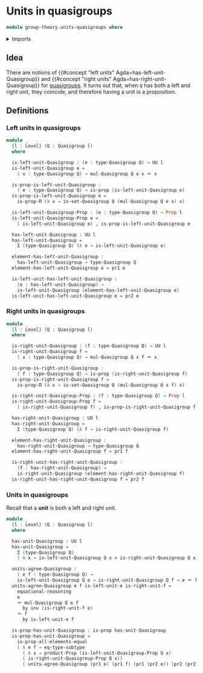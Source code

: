 # Units in quasigroups

```agda
module group-theory.units-quasigroups where
```

<details><summary>Imports</summary>

```agda
open import foundation.dependent-pair-types
open import foundation.identity-types
open import foundation.propositions
open import foundation.sets
open import foundation.universe-levels

open import foundation-core.cartesian-product-types
open import foundation-core.contractible-types
open import foundation-core.subtypes

open import group-theory.quasigroups
```

</details>

## Idea

There are notions of {{#concept "left units" Agda=has-left-unit-Quasigroup}} and
{{#concept "right units" Agda=has-right-unit-Quasigroup}} for
[quasigroups](quasigroups.quasigroups.md). It turns out that, when `Q` has both
a left and right unit, they coincide, and therefore having a unit is a
proposition.

## Definitions

### Left units in quasigroups

```agda
module _
  {l : Level} (Q : Quasigroup l)
  where

  is-left-unit-Quasigroup : (e : type-Quasigroup Q) → UU l
  is-left-unit-Quasigroup e =
    ( x : type-Quasigroup Q) → mul-Quasigroup Q e x ＝ x

  is-prop-is-left-unit-Quasigroup :
    ( e : type-Quasigroup Q) → is-prop (is-left-unit-Quasigroup e)
  is-prop-is-left-unit-Quasigroup e =
    is-prop-Π (λ x → is-set-Quasigroup Q (mul-Quasigroup Q e x) x)

  is-left-unit-Quasigroup-Prop : (e : type-Quasigroup Q) → Prop l
  is-left-unit-Quasigroup-Prop e =
    ( is-left-unit-Quasigroup e) , is-prop-is-left-unit-Quasigroup e

  has-left-unit-Quasigroup : UU l
  has-left-unit-Quasigroup =
    Σ (type-Quasigroup Q) (λ e → is-left-unit-Quasigroup e)

  element-has-left-unit-Quasigroup :
    has-left-unit-Quasigroup → type-Quasigroup Q
  element-has-left-unit-Quasigroup e = pr1 e

  is-left-unit-has-left-unit-Quasigroup :
    (e : has-left-unit-Quasigroup) →
    is-left-unit-Quasigroup (element-has-left-unit-Quasigroup e)
  is-left-unit-has-left-unit-Quasigroup e = pr2 e
```

### Right units in quasigroups

```agda
module _
  {l : Level} (Q : Quasigroup l)
  where

  is-right-unit-Quasigroup : (f : type-Quasigroup Q) → UU l
  is-right-unit-Quasigroup f =
    ( x : type-Quasigroup Q) → mul-Quasigroup Q x f ＝ x

  is-prop-is-right-unit-Quasigroup :
    ( f : type-Quasigroup Q) → is-prop (is-right-unit-Quasigroup f)
  is-prop-is-right-unit-Quasigroup f =
    is-prop-Π (λ x → is-set-Quasigroup Q (mul-Quasigroup Q x f) x)

  is-right-unit-Quasigroup-Prop : (f : type-Quasigroup Q) → Prop l
  is-right-unit-Quasigroup-Prop f =
    ( is-right-unit-Quasigroup f) , is-prop-is-right-unit-Quasigroup f

  has-right-unit-Quasigroup : UU l
  has-right-unit-Quasigroup =
    Σ (type-Quasigroup Q) (λ f → is-right-unit-Quasigroup f)

  element-has-right-unit-Quasigroup :
    has-right-unit-Quasigroup → type-Quasigroup Q
  element-has-right-unit-Quasigroup f = pr1 f

  is-right-unit-has-right-unit-Quasigroup :
    (f : has-right-unit-Quasigroup) →
    is-right-unit-Quasigroup (element-has-right-unit-Quasigroup f)
  is-right-unit-has-right-unit-Quasigroup f = pr2 f
```

### Units in quasigroups

Recall that a **unit** is both a left and right unit.

```agda
module _
  {l : Level} (Q : Quasigroup l)
  where

  has-unit-Quasigroup : UU l
  has-unit-Quasigroup =
    Σ (type-Quasigroup Q)
    ( λ x → is-left-unit-Quasigroup Q x × is-right-unit-Quasigroup Q x)

  units-agree-Quasigroup :
    ( e f : type-Quasigroup Q) →
    is-left-unit-Quasigroup Q e → is-right-unit-Quasigroup Q f → e ＝ f
  units-agree-Quasigroup e f is-left-unit-e is-right-unit-f =
    equational-reasoning
    e
    ＝ mul-Quasigroup Q e f
      by inv (is-right-unit-f e)
    ＝ f
      by is-left-unit-e f

  is-prop-has-unit-Quasigroup : is-prop has-unit-Quasigroup
  is-prop-has-unit-Quasigroup =
    is-prop-all-elements-equal
    ( λ e f → eq-type-subtype
      ( λ x → product-Prop (is-left-unit-Quasigroup-Prop Q x)
      ( is-right-unit-Quasigroup-Prop Q x))
      ( units-agree-Quasigroup (pr1 e) (pr1 f) (pr1 (pr2 e)) (pr2 (pr2 f))))
```
